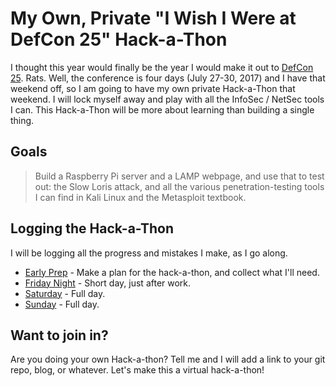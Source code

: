 # My Own, Private "I Wish I Were at DefCon 25" Hack-a-Thon

I thought this year would finally be the year I would make it out to [DefCon 25](https://defcon.org/html/defcon-25/dc-25-index.html).  Rats.  Well, the conference is four days (July 27-30, 2017) and I have that weekend off, so I am going to have my own private Hack-a-Thon that weekend.  I will lock myself away and play with all the InfoSec / NetSec tools I can.  This Hack-a-Thon will be more about learning than building a single thing.


## Goals

> Build a Raspberry Pi server and a LAMP webpage, and use that to test out: the Slow Loris attack, and all the various penetration-testing tools I can find in Kali Linux and the Metasploit textbook.


## Logging the Hack-a-Thon

I will be logging all the progress and mistakes I make, as I go along.

* [Early Prep](logs/early_prep.md) - Make a plan for the hack-a-thon, and collect what I'll need.
* [Friday Night](logs/friday.md) - Short day, just after work.
* [Saturday](logs/saturday.md) - Full day.
* [Sunday](logs/sunday.md) - Full day.


## Want to join in?

Are you doing your own Hack-a-thon?  Tell me and I will add a link to your git repo, blog, or whatever.  Let's make this a virtual hack-a-thon!

